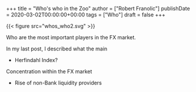 +++
title = "Who's who in the Zoo"
author = ["Robert Franolic"]
publishDate = 2020-03-02T00:00:00+00:00
tags = ["Who"]
draft = false
+++

{{< figure src="whos_who2.svg" >}}

Who are the most important players in the FX market.

<!--more-->

In my last post, I described what the main

-   Herfindahl Index?

Concentration within the FX market

-   Rise of non-Bank liquidity providers